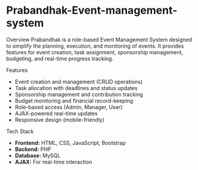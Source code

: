 # Prabandhak-Event-management-system
Overview
Prabandhak is a role-based Event Management System designed to simplify the planning, execution, and monitoring of events. 
It provides features for event creation, task assignment, sponsorship management, budgeting, and real-time progress tracking.

Features
- Event creation and management (CRUD operations)
- Task allocation with deadlines and status updates
- Sponsorship management and contribution tracking
- Budget monitoring and financial record-keeping
- Role-based access (Admin, Manager, User)
- AJAX-powered real-time updates
- Responsive design (mobile-friendly)

Tech Stack
- **Frontend:** HTML, CSS, JavaScript, Bootstrap
- **Backend:** PHP
- **Database:** MySQL
- **AJAX:** For real-time interaction

